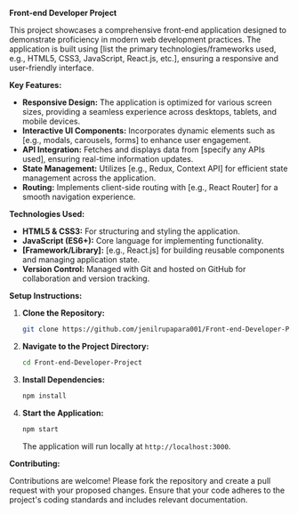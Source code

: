 
**Front-end Developer Project**

This project showcases a comprehensive front-end application designed to demonstrate proficiency in modern web development practices. The application is built using [list the primary technologies/frameworks used, e.g., HTML5, CSS3, JavaScript, React.js, etc.], ensuring a responsive and user-friendly interface.

**Key Features:**

- **Responsive Design:** The application is optimized for various screen sizes, providing a seamless experience across desktops, tablets, and mobile devices.
- **Interactive UI Components:** Incorporates dynamic elements such as [e.g., modals, carousels, forms] to enhance user engagement.
- **API Integration:** Fetches and displays data from [specify any APIs used], ensuring real-time information updates.
- **State Management:** Utilizes [e.g., Redux, Context API] for efficient state management across the application.
- **Routing:** Implements client-side routing with [e.g., React Router] for a smooth navigation experience.

**Technologies Used:**

- **HTML5 & CSS3:** For structuring and styling the application.
- **JavaScript (ES6+):** Core language for implementing functionality.
- **[Framework/Library]:** [e.g., React.js] for building reusable components and managing application state.
- **Version Control:** Managed with Git and hosted on GitHub for collaboration and version tracking.

**Setup Instructions:**

1. **Clone the Repository:**
   ```bash
   git clone https://github.com/jenilrupapara001/Front-end-Developer-Project.git
   ```
2. **Navigate to the Project Directory:**
   ```bash
   cd Front-end-Developer-Project
   ```
3. **Install Dependencies:**
   ```bash
   npm install
   ```
4. **Start the Application:**
   ```bash
   npm start
   ```
   The application will run locally at `http://localhost:3000`.

**Contributing:**

Contributions are welcome! Please fork the repository and create a pull request with your proposed changes. Ensure that your code adheres to the project's coding standards and includes relevant documentation.

